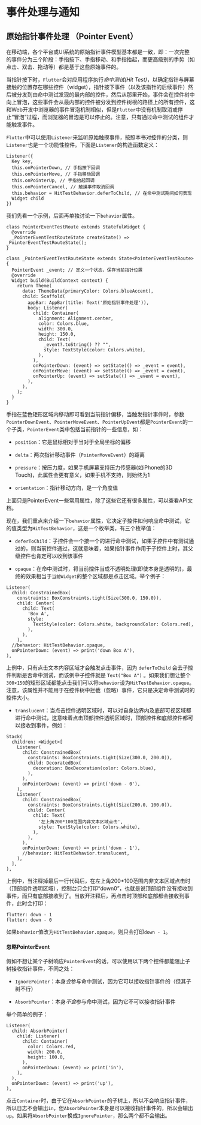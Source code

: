 # 事件处理与通知

## 原始指针事件处理 （Pointer Event）

在移动端，各个平台或UI系统的原始指针事件模型基本都是一致，即：一次完整的事件分为三个阶段：手指按下、手指移动、和手指抬起，而更高级别的手势（如点击、双击、拖动等）都是基于这些原始事件的。

当指针按下时，`Flutter`会对应用程序执行*命中测试(Hit Test)*，以确定指针与屏幕接触的位置存在哪些控件（widget），指针按下事件（以及该指针的后续事件）然后被分发到由命中测试发现的最内部的控件，然后从那里开始，事件会在控件树中向上冒泡，这些事件会从最内部的控件被分发到控件树根的路径上的所有控件，这和Web开发中浏览器的事件冒泡机制相似，但是`Flutter`中没有机制取消或停止“冒泡”过程，而浏览器的冒泡是可以停止的。注意，只有通过命中测试的组件才能触发事件。

`Flutter`中可以使用`Listener`来监听原始触摸事件，按照本书对控件的分类，则`Listener`也是一个功能性控件。下面是`Listener`的构造函数定义：

```
Listener({
  Key key,
  this.onPointerDown, // 手指按下回调
  this.onPointerMove, // 手指移动回调
  this.onPointerUp, // 手指抬起回调
  this.onPointerCancel, // 触摸事件取消回调
  this.behavior = HitTestBehavior.deferToChild, // 在命中测试期间如何表现
  Widget child
})
```

我们先看一个示例，后面再单独讨论一下`behavior`属性。

```
class PointerEventTestRoute extends StatefulWidget {
  @override
  _PointerEventTestRouteState createState() => _PointerEventTestRouteState();
}

class _PointerEventTestRouteState extends State<PointerEventTestRoute> {
  PointerEvent _event; // 定义一个状态，保存当前指针位置
  @override
  Widget build(BuildContext context) {
    return Theme(
      data: ThemeData(primaryColor: Colors.blueAccent),
      child: Scaffold(
        appBar: AppBar(title: Text('原始指针事件处理')),
        body: Listener(
          child: Container(
            alignment: Alignment.center,
            color: Colors.blue,
            width: 300.0,
            height: 150.0,
            child: Text(
              _event?.toString() ?? "",
              style: TextStyle(color: Colors.white),
            ),
          ),
          onPointerDown: (event) => setState(() => _event = event),
          onPointerMove: (event) => setState(() => _event = event),
          onPointerUp: (event) => setState(() => _event = event),
        ),
      ),
    );
  }
}
```

手指在蓝色矩形区域内移动即可看到当前指针偏移，当触发指针事件时，参数`PointerDownEvent`、`PointerMoveEvent`、`PointerUpEvent`都是`PointerEvent`的一个子类，`PointerEvent`类中包括当前指针的一些信息，如：

- `position`：它是鼠标相对于当对于全局坐标的偏移

- `delta`：两次指针移动事件（`PointerMoveEvent`）的距离

- `pressure`：按压力度，如果手机屏幕支持压力传感器(如iPhone的3D Touch)，此属性会更有意义，如果手机不支持，则始终为1

- `orientation`：指针移动方向，是一个角度值

上面只是PointerEvent一些常用属性，除了这些它还有很多属性，可以查看API文档。

现在，我们重点来介绍一下`behavior`属性，它决定子控件如何响应命中测试，它的值类型为`HitTestBehavior`，这是一个枚举类，有三个枚举值：

- `deferToChild`：子控件会一个接一个的进行命中测试，如果子控件中有测试通过的，则当前控件通过，这就意味着，如果指针事件作用于子控件上时，其父级控件也肯定可以收到该事件

- `opaque`：在命中测试时，将当前控件当成不透明处理(即使本身是透明的)，最终的效果相当于`当前Widget`的整个区域都是点击区域。举个例子：

```
Listener(
  child: ConstrainedBox(
    constraints: BoxConstraints.tight(Size(300.0, 150.0)),
    child: Center(
      child: Text(
        'Box A',
        style:
          TextStyle(color: Colors.white, backgroundColor: Colors.red),
        ),
      ),
    ),
  //behavior: HitTestBehavior.opaque,
  onPointerDown: (event) => print('down Box A'),
),
```

上例中，只有点击文本内容区域才会触发点击事件，因为 `deferToChild` 会去子控件判断是否命中测试，而该例中子控件就是 `Text("Box A")` 。如果我们想让整个`300×150`的矩形区域都能点击我们可以将`behavior`设为`HitTestBehavior.opaque`。注意，该属性并不能用于在控件树中拦截（忽略）事件，它只是决定命中测试时的控件大小。

- `translucent`：当点击控件透明区域时，可以对自身边界内及底部可视区域都进行命中测试，这意味着点击顶部控件透明区域时，顶部控件和底部控件都可以接收到事件，例如：

```
Stack(
  children: <Widget>[
    Listener(
      child: ConstrainedBox(
        constraints: BoxConstraints.tight(Size(300.0, 200.0)),
        child: DecoratedBox(
          decoration: BoxDecoration(color: Colors.blue),
        ),
      ),
      onPointerDown: (event) => print('down - 0'),
    ),
    Listener(
      child: ConstrainedBox(
        constraints: BoxConstraints.tight(Size(200.0, 100.0)),
        child: Center(
          child: Text(
            '左上角200*100范围内非文本区域点击',
            style: TextStyle(color: Colors.white),
          ),
        ),
      ),
      onPointerDown: (event) => print('down - 1'),
      //behavior: HitTestBehavior.translucent,
    ),
  ],
),
```

上例中，当注释掉最后一行代码后，在左上角200*100范围内非文本区域点击时（顶部组件透明区域），控制台只会打印“down0”，也就是说顶部组件没有接收到事件，而只有底部接收到了。当放开注释后，再点击时顶部和底部都会接收到事件，此时会打印：

```
flutter: down - 1
flutter: down - 0
```

如果`behavior`值改为`HitTestBehavior.opaque`，则只会打印`down - 1`。

#### 忽略PointerEvent

假如不想让某个子树响应`PointerEvent`的话，可以使用以下两个控件都能阻止子树接收指针事件，不同之处：

- `IgnorePointer`：本身*会*参与命中测试，因为它可以接收指针事件的（但其子树不行）

- `AbsorbPointer`：本身*不会*参与命中测试，因为它不可以接收指针事件

举个简单的例子：

```
Listener(
  child: AbsorbPointer(
    child: Listener(
      child: Container(
        color: Colors.red,
        width: 200.0,
        height: 100.0,
      ),
      onPointerDown: (event) => print('in'),
    ),
  ),
  onPointerDown: (event) => print('up'),
),
```

点击`Container`时，由于它在`AbsorbPointer`的子树上，所以不会响应指针事件，所以日志不会输出`in`，但`AbsorbPointer`本身是可以接收指针事件的，所以会输出`up`。如果将`AbsorbPointer`换成`IgnorePointer`，那么两个都不会输出。